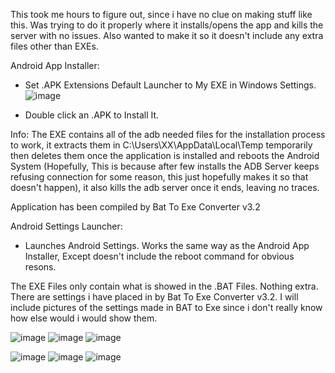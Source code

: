 This took me hours to figure out, since i have no clue on making stuff like this. Was trying to do it properly where it installs/opens the app and kills the server with no issues. Also wanted to make it so it doesn't include any extra files other than EXEs.

Android App Installer:

- Set .APK Extensions Default Launcher to My EXE in Windows Settings.
![image](https://user-images.githubusercontent.com/24441639/138523020-95369989-53b5-43c5-8c04-a7fbcc13f362.png)

- Double click an .APK to Install It.

Info: 
The EXE contains all of the adb needed files for the installation process to work, it extracts them in C:\Users\XX\AppData\Local\Temp temporarily then deletes them once the application is installed and reboots the Android System (Hopefully, This is because after few installs the ADB Server keeps refusing connection for some reason, this just hopefully makes it so that doesn't happen), it also kills the adb server once it ends, leaving no traces. 

Application has been compiled by Bat To Exe Converter v3.2

Android Settings Launcher:

- Launches Android Settings. Works the same way as the Android App Installer, Except doesn't include the reboot command for obvious resons.

The EXE Files only contain what is showed in the .BAT Files. Nothing extra. There are settings i have placed in by Bat To Exe Converter v3.2. I will include pictures of the settings made in BAT to Exe since i don't really know how else would i would show them. 

![image](https://user-images.githubusercontent.com/24441639/138525692-1d8c07ca-c10f-4e1e-8d64-1744c5bc0637.png)
![image](https://user-images.githubusercontent.com/24441639/138525727-e784f2f4-bdd5-4c9c-95b8-362c27efbc8b.png)
![image](https://user-images.githubusercontent.com/24441639/138525754-acf761a0-ddc8-453c-85ec-9aad46e55948.png)


![image](https://user-images.githubusercontent.com/24441639/138526279-c011d321-ae4d-4a01-8228-2e61eb60c0a7.png)
![image](https://user-images.githubusercontent.com/24441639/138526288-17c0246e-6962-42de-a5e3-dda05f55c584.png)
![image](https://user-images.githubusercontent.com/24441639/138526267-350f4833-61a3-4c85-826b-e466355a5015.png)

